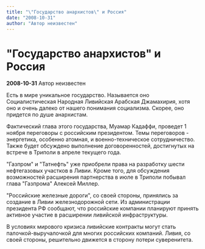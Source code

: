 ```yaml
---
title: "\"Государство анархистов\" и Россия"
date: "2008-10-31"
author: "Автор неизвестен"
---
```


# "Государство анархистов" и Россия

**2008-10-31** Автор неизвестен

Есть в мире уникальное государство. Называется оно Социалистическая Народная Ливийская Арабская Джамахирия, хотя оно и очень далеко от нашего понимания социализма. Скорее, оно придется по душе анархистам.

Фактический глава этого государства, Муамар Кадаффи, проведет 1 ноября переговоры с российским президентом. Темы переговоров - энергетика, особенно атомная, и военно-техническое сотрудничество. Также будет обсуждено выполнение договоренностей, достигнутых на встрече в Триполи в апреле текущего года.

"Газпром" и "Татнефть" уже приобрели права на разработку шести нефтегазовых участков в Ливии. Кроме того, для обсуждения возможностей расширения партнерства в июле в Триполи побывал глава "Газпрома" Алексей Миллер.

"Российские железные дороги", со своей стороны, принялись за создание в Ливии железнодорожной сети. Из администрации президента РФ сообщают, что российские компании планируют принять активное участие в расширении ливийской инфраструктуры.

В условиях мирового кризиса ливийские контракты могут стать палочкой-выручалочкой для многих российских компаний. Ливия, со своей стороны, решительно движется в сторону потери суверенитета.